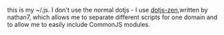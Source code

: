 this is my ~/.js.
I don't use the normal dotjs - I use [dotjs-zen],written by nathan7, which allows me to separate different scripts for one domain and to allow me to easily include CommonJS modules.

[dotjs-zen]: https://github.com/nathan7/dotjs-zen
